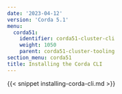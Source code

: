 ```yaml
---
date: '2023-04-12'
version: 'Corda 5.1'
menu:
  corda51:
    identifier: corda51-cluster-cli
    weight: 1050
    parent: corda51-cluster-tooling
section_menu: corda51
title: Installing the Corda CLI
---
```

{{< snippet installing-corda-cli.md >}}